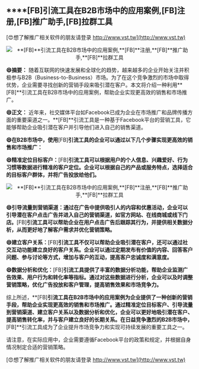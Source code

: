 ## ****[FB]**引流工具在B2B市场中的应用案例,**[FB]**注册,**[FB]**推广助手,**[FB]**拉群工具**

[😍想了解推广相关软件的朋友请登录 http://www.vst.tw](http://www.vst.tw)

 <center><img src="https://vst.tw/MP4/tuiguang/png/7.png" alt="**[FB]**引流工具在B2B市场中的应用案例,**[FB]**注册,**[FB]**推广助手,**[FB]**拉群工具"></center>

**😄摘要：**
随着互联网的快速发展和全球化的趋势，越来越多的企业开始关注并积极参与B2B（Business-to-Business）市场。为了在这个竞争激烈的市场中取得优势，企业需要寻找创新的营销手段来吸引潜在客户。本文将介绍一种利用**[FB]**引流工具在B2B市场中的应用案例，帮助企业实现更高效的销售和市场推广。

**😄正文：**
近年来，社交媒体平台如Facebook已成为企业在市场推广和品牌传播方面的重要渠道之一。**[FB]**引流工具是一种基于Facebook平台的营销工具，它能够帮助企业吸引潜在客户并引导他们进入自己的销售渠道。

**😄在B2B市场中，使用**[FB]**引流工具的企业可以通过以下几个步骤实现更高效的销售和市场推广：**

**😄精准定位目标客户：**[FB]**引流工具可以根据用户的个人信息、兴趣爱好、行为习惯等数据进行精准的客户定位。企业可以根据自己的产品或服务特点，选择适合的目标客户群体，并将广告投放给他们。**

 <center><img src="https://vst.tw/MP4/tuiguang/png/7.png" alt="**[FB]**引流工具在B2B市场中的应用案例,**[FB]**注册,**[FB]**推广助手,**[FB]**拉群工具"></center>

**😄引导流量到营销渠道：通过在广告中提供吸引人的内容和优惠活动，企业可以引导潜在客户点击广告并进入自己的营销渠道，如官方网站、在线商城或线下门店。**[FB]**引流工具可以帮助企业在用户点击广告后跟踪其行为，并提供相关数据分析，从而更好地了解客户需求并优化营销策略。**

**😄建立客户关系：**[FB]**引流工具不仅可以帮助企业吸引潜在客户，还可以通过社交互动功能建立良好的客户关系。企业可以通过定期发布有价值的内容、回答客户问题、参与讨论等方式，增加与客户的互动，提高客户忠诚度和满意度。**

**😄数据分析和优化：**[FB]**引流工具提供了丰富的数据分析功能，帮助企业监测广告效果、用户行为和转化率等指标。通过对这些数据进行分析，企业可以及时调整营销策略，优化广告投放和客户管理，提高销售效果和市场竞争力。**

综上所述，**[FB]**引流工具在B2B市场中的应用案例为企业提供了一种创新的营销手段，帮助企业实现更高效的销售和市场推广。通过精准定位目标客户、引导流量到营销渠道、建立客户关系以及数据分析和优化，企业可以更好地吸引潜在客户、提高销售转化率，并与客户建立良好的长期关系。在日益竞争激烈的B2B市场中，**[FB]**引流工具成为了企业提升市场竞争力和实现可持续发展的重要工具之一。

请注意，在实际应用中，企业需要遵循Facebook平台的政策和规定，并根据自身情况制定合适的营销策略。

[😍想了解推广相关软件的朋友请登录 http://www.vst.tw](http://www.vst.tw)




